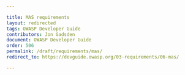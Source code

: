 ```yaml
---

title: MAS requirements
layout: redirected
tags: OWASP Developer Guide
contributors: Jon Gadsden
document: OWASP Developer Guide
order: 506
permalink: /draft/requirements/mas/
redirect_to: https://devguide.owasp.org/03-requirements/06-mas/

---
```

